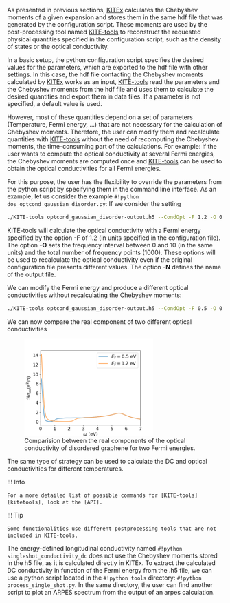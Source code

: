 As presented in previous sections, [KITEx][kitex] calculates the Chebyshev moments of a given expansion and stores them in the
same hdf file that was generated by the configuration script.
These moments are used by the post-processing tool named [KITE-tools][kitetools] to reconstruct the requested physical quantities
specified in the configuration script, such as the density of states or the optical conductivity.

In a basic setup, the python configuration script specifies the desired values for the parameters,
which are exported to the hdf file with other settings.
In this case, the hdf file contacting the Chebyshev moments calculated by [KITEx][kitex] works as an input,
[KITE-tools][kitetools] read the parameters and the Chebyshev moments from the hdf file and uses them to calculate the desired
quantities and export them in data files.
If a parameter is not specified, a default value is used.

However, most of these quantities depend on a set of parameters (Temperature, Fermi energy, …) that are not necessary
for the calculation of Chebyshev moments.
Therefore, the user can modify them and recalculate quantities with [KITE-tools][kitetools] without the need of recomputing the
Chebyshev moments, the time-consuming part of the calculations.
For example: if the user wants to compute the optical conductivity at several Fermi energies,
the Chebyshev moments are computed once and [KITE-tools][kitetools] can be used to obtain the optical conductivities for all Fermi energies.

For this purpose, the user has the flexibility to override the parameters from the python script by specifying them
in the command line interface. As an example, let us consider the example  `#!python dos_optcond_gaussian_disorder.py`: If we consider the setting

``` bash
./KITE-tools optcond_gaussian_disorder-output.h5 --CondOpt -F 1.2 -O 0 10 1000 -N optcond1.2.dat
```
KITE-tools will calculate the optical conductivity with a Fermi energy specified by the option **-F** of 1.2 (in units specified in the configuration file). The option **-O** sets the frequency interval between 0 and 10 (in the same units) and the total number of frequency points (1000). These options will be used to recalculate the optical conductivity even if the original configuration file presents different values. 
The option **-N** defines the name of the output file.

We can modify the Fermi energy and produce a different optical conductivities without recalculating the Chebyshev moments:  

``` bash
./KITE-tools optcond_gaussian_disorder-output.h5 --CondOpt -F 0.5 -O 0 10 1000 -N optcond0.5.dat
```
We can now compare the real component of two different optical conductivities  
<div>
     <figure>
        <img src="../../assets/images/tutorial/opt_cond_tools.png" width="300" />
        <figcaption>Comparision between the real components of the optical conductivity of disordered graphene for two Fermi energies.</figcaption>
      </figure>
</div>


The same type of strategy can be used to calculate the DC and optical conductivities for different temperatures.


!!! Info

    For a more detailed list of possible commands for [KITE-tools][kitetools], look at the [API].
    
 
!!! Tip

    Some functionalities use different postprocessing tools that are not included in KITE-tools. 
       
  
 The energy-defined longitudinal conductivity named `#!python singleshot_conductivity_dc` does not use the Chebyshev moments stored in the h5 file, as it is calculated directly in KITEx. To extract the calculated DC conductivity in function of the Fermi energy from the .h5 file, we can use a python script located in the `#!python tools` directory:  `#!python process_single_shot.py`.
In the same directory, the user can find another script to plot an ARPES spectrum from the output of an arpes calculation.      

[kitex]: ../api/kitex.md
[kitetools]: ../api/kite-tools.md
[API]: ../api/kite-tools.md#advanced-usage
